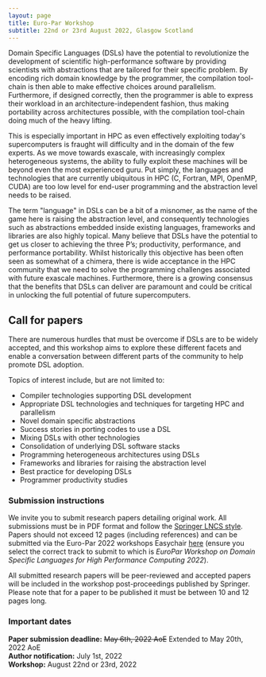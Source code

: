 ```yaml
---
layout: page
title: Euro-Par Workshop
subtitle: 22nd or 23rd August 2022, Glasgow Scotland
---
```


Domain Specific Languages (DSLs) have the potential to revolutionize the development of scientific high-performance software by providing scientists with abstractions that are tailored for their specific problem. By encoding rich domain knowledge by the programmer, the compilation tool-chain is then able to make effective choices around parallelism. Furthermore, if designed correctly, then the programmer is able to express their workload in an architecture-independent fashion, thus making portability across architectures possible, with the compilation tool-chain doing much of the heavy lifting.

This is especially important in HPC as even effectively exploiting today's supercomputers is fraught will difficulty and in the domain of the few experts. As we move towards exascale, with increasingly complex heterogeneous systems, the ability to fully exploit these machines will be beyond even the most experienced guru. Put simply, the languages and technologies that are currently ubiquitous in HPC (C, Fortran, MPI, OpenMP, CUDA) are too low level for end-user programming and the abstraction level needs to be raised. 

The term "language" in DSLs can be a bit of a misnomer, as the name of the game here is raising the abstraction level, and consequently technologies such as abstractions embedded inside existing languages, frameworks and libraries are also highly topical. Many believe that DSLs have the potential to get us closer to achieving the three P’s; productivity, performance, and performance portability. Whilst historically this objective has been often seen as somewhat of a chimera, there is wide acceptance in the HPC community that we need to solve the programming challenges associated with future exascale machines. Furthermore, there is a growing consensus that the benefits that DSLs can deliver are paramount and could be critical in unlocking the full potential of future supercomputers.

## Call for papers

There are numerous hurdles that must be overcome if DSLs are to be widely accepted, and this workshop aims to explore these different facets and enable a conversation between different parts of the community to help promote DSL adoption. 

Topics of interest include, but are not limited to:

- Compiler technologies supporting DSL development
- Appropriate DSL technologies and techniques for targeting HPC and parallelism
- Novel domain specific abstractions
- Success stories in porting codes to use a DSL
- Mixing DSLs with other technologies
- Consolidation of underlying DSL software stacks
- Programming heterogeneous architectures using DSLs
- Frameworks and libraries for raising the abstraction level
- Best practice for developing DSLs
- Programmer productivity studies  

### Submission instructions
We invite you to submit research papers detailing original work. All submissions must be in PDF format and follow the [Springer LNCS style](https://www.springer.com/gp/computer-science/lncs/conference-proceedings-guidelines). Papers should not exceed 12 pages (including references) and can be submitted via the Euro-Par 2022 workshops Easychair [here](https://easychair.org/conferences/?conf=europar2022) (ensure you select the correct track to submit to which is _EuroPar Workshop on Domain Specific Languages for High Performance Computing 2022_).

All submitted research papers will be peer-reviewed and accepted papers will be included in the workshop post-proceedings published by Springer. Please note that for a paper to be published it must be between 10 and 12 pages long.

### Important dates

**Paper submission deadline:** <strike>May 6th, 2022 AoE</strike> Extended to May 20th, 2022 AoE<br/>
**Author notification:** July 1st, 2022<br/>
**Workshop:** August 22nd or 23rd, 2022

